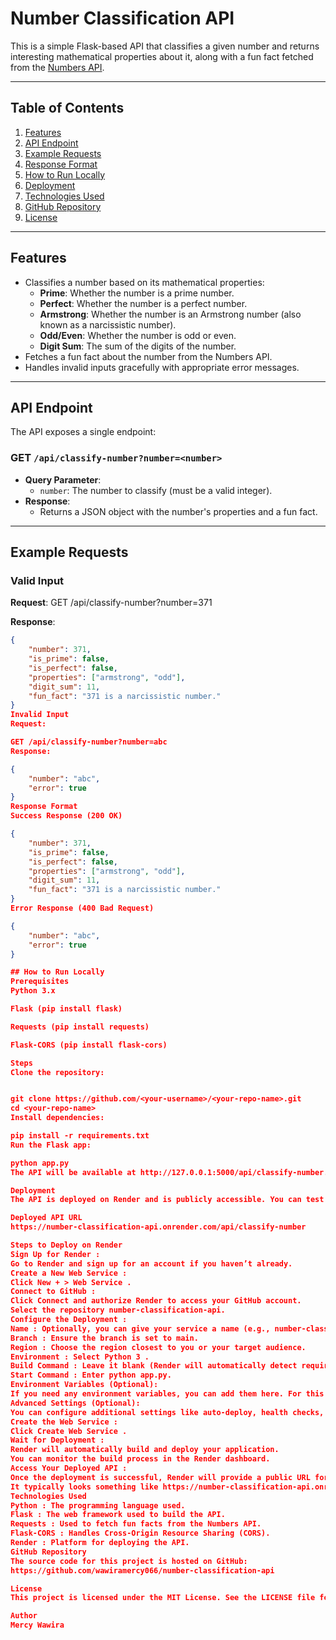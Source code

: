 # Number Classification API

This is a simple Flask-based API that classifies a given number and returns interesting mathematical properties about it, along with a fun fact fetched from the [Numbers API](http://numbersapi.com/).

---

## Table of Contents
1. [Features](#features)
2. [API Endpoint](#api-endpoint)
3. [Example Requests](#example-requests)
4. [Response Format](#response-format)
5. [How to Run Locally](#how-to-run-locally)
6. [Deployment](#deployment)
7. [Technologies Used](#technologies-used)
8. [GitHub Repository](#github-repository)
9. [License](#license)

---

## Features
- Classifies a number based on its mathematical properties:
  - **Prime**: Whether the number is a prime number.
  - **Perfect**: Whether the number is a perfect number.
  - **Armstrong**: Whether the number is an Armstrong number (also known as a narcissistic number).
  - **Odd/Even**: Whether the number is odd or even.
  - **Digit Sum**: The sum of the digits of the number.
- Fetches a fun fact about the number from the Numbers API.
- Handles invalid inputs gracefully with appropriate error messages.

---

## API Endpoint
The API exposes a single endpoint:

### **GET** `/api/classify-number?number=<number>`
- **Query Parameter**:
  - `number`: The number to classify (must be a valid integer).
- **Response**:
  - Returns a JSON object with the number's properties and a fun fact.

---

## Example Requests

### Valid Input
**Request**:
GET /api/classify-number?number=371

**Response**:
```json
{
    "number": 371,
    "is_prime": false,
    "is_perfect": false,
    "properties": ["armstrong", "odd"],
    "digit_sum": 11,
    "fun_fact": "371 is a narcissistic number."
}
Invalid Input
Request:

GET /api/classify-number?number=abc
Response:

{
    "number": "abc",
    "error": true
}
Response Format
Success Response (200 OK)

{
    "number": 371,
    "is_prime": false,
    "is_perfect": false,
    "properties": ["armstrong", "odd"],
    "digit_sum": 11,
    "fun_fact": "371 is a narcissistic number."
}
Error Response (400 Bad Request)

{
    "number": "abc",
    "error": true
}

## How to Run Locally
Prerequisites
Python 3.x

Flask (pip install flask)

Requests (pip install requests)

Flask-CORS (pip install flask-cors)

Steps
Clone the repository:


git clone https://github.com/<your-username>/<your-repo-name>.git
cd <your-repo-name>
Install dependencies:

pip install -r requirements.txt
Run the Flask app:

python app.py
The API will be available at http://127.0.0.1:5000/api/classify-number.

Deployment
The API is deployed on Render and is publicly accessible. You can test it using the following URL:

Deployed API URL
https://number-classification-api.onrender.com/api/classify-number

Steps to Deploy on Render
Sign Up for Render :
Go to Render and sign up for an account if you haven’t already.
Create a New Web Service :
Click New + > Web Service .
Connect to GitHub :
Click Connect and authorize Render to access your GitHub account.
Select the repository number-classification-api.
Configure the Deployment :
Name : Optionally, you can give your service a name (e.g., number-classification-api).
Branch : Ensure the branch is set to main.
Region : Choose the region closest to you or your target audience.
Environment : Select Python 3 .
Build Command : Leave it blank (Render will automatically detect requirements.txt).
Start Command : Enter python app.py.
Environment Variables (Optional):
If you need any environment variables, you can add them here. For this project, you don’t need any.
Advanced Settings (Optional):
You can configure additional settings like auto-deploy, health checks, etc., if needed.
Create the Web Service :
Click Create Web Service .
Wait for Deployment :
Render will automatically build and deploy your application.
You can monitor the build process in the Render dashboard.
Access Your Deployed API :
Once the deployment is successful, Render will provide a public URL for your API.
It typically looks something like https://number-classification-api.onrender.com/api/classify-number.
Technologies Used
Python : The programming language used.
Flask : The web framework used to build the API.
Requests : Used to fetch fun facts from the Numbers API.
Flask-CORS : Handles Cross-Origin Resource Sharing (CORS).
Render : Platform for deploying the API.
GitHub Repository
The source code for this project is hosted on GitHub:
https://github.com/wawiramercy066/number-classification-api

License
This project is licensed under the MIT License. See the LICENSE file for details.

Author
Mercy Wawira